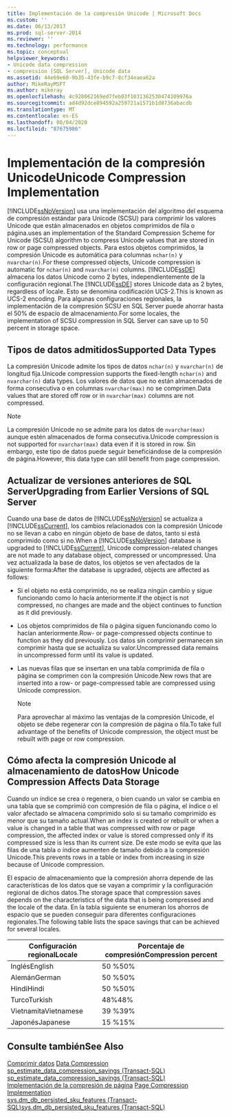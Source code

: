 ```yaml
---
title: Implementación de la compresión Unicode | Microsoft Docs
ms.custom: ''
ms.date: 06/13/2017
ms.prod: sql-server-2014
ms.reviewer: ''
ms.technology: performance
ms.topic: conceptual
helpviewer_keywords:
- Unicode data compression
- compression [SQL Server], Unicode data
ms.assetid: 44e69e60-9b35-43fe-b9c7-8cf34eaea62a
author: MikeRayMSFT
ms.author: mikeray
ms.openlocfilehash: 4c928062169ed7feb03f1031362530474109976a
ms.sourcegitcommit: ad4d92dce894592a259721a1571b1d8736abacdb
ms.translationtype: MT
ms.contentlocale: es-ES
ms.lasthandoff: 08/04/2020
ms.locfileid: "87675986"
---
```

# <a name="unicode-compression-implementation"></a><span data-ttu-id="49022-102">Implementación de la compresión Unicode</span><span class="sxs-lookup"><span data-stu-id="49022-102">Unicode Compression Implementation</span></span>
  [!INCLUDE[ssNoVersion](../../includes/ssnoversion-md.md)] <span data-ttu-id="49022-103">usa una implementación del algoritmo del esquema de compresión estándar para Unicode (SCSU) para comprimir los valores Unicode que están almacenados en objetos comprimidos de fila o página.</span><span class="sxs-lookup"><span data-stu-id="49022-103">uses an implementation of the Standard Compression Scheme for Unicode (SCSU) algorithm to compress Unicode values that are stored in row or page compressed objects.</span></span> <span data-ttu-id="49022-104">Para estos objetos comprimidos, la compresión Unicode es automática para columnas `nchar(n)` y `nvarchar(n)`.</span><span class="sxs-lookup"><span data-stu-id="49022-104">For these compressed objects, Unicode compression is automatic for `nchar(n)` and `nvarchar(n)` columns.</span></span> <span data-ttu-id="49022-105">[!INCLUDE[ssDE](../../includes/ssde-md.md)] almacena los datos Unicode como 2 bytes, independientemente de la configuración regional.</span><span class="sxs-lookup"><span data-stu-id="49022-105">The [!INCLUDE[ssDE](../../includes/ssde-md.md)] stores Unicode data as 2 bytes, regardless of locale.</span></span> <span data-ttu-id="49022-106">Esto se denomina codificación UCS-2.</span><span class="sxs-lookup"><span data-stu-id="49022-106">This is known as UCS-2 encoding.</span></span> <span data-ttu-id="49022-107">Para algunas configuraciones regionales, la implementación de la compresión SCSU en SQL Server puede ahorrar hasta el 50% de espacio de almacenamiento.</span><span class="sxs-lookup"><span data-stu-id="49022-107">For some locales, the implementation of SCSU compression in SQL Server can save up to 50 percent in storage space.</span></span>  
  
## <a name="supported-data-types"></a><span data-ttu-id="49022-108">Tipos de datos admitidos</span><span class="sxs-lookup"><span data-stu-id="49022-108">Supported Data Types</span></span>  
 <span data-ttu-id="49022-109">La compresión Unicode admite los tipos de datos `nchar(n)` y `nvarchar(n)` de longitud fija.</span><span class="sxs-lookup"><span data-stu-id="49022-109">Unicode compression supports the fixed-length `nchar(n)` and `nvarchar(n)` data types.</span></span> <span data-ttu-id="49022-110">Los valores de datos que no están almacenados de forma consecutiva o en columnas `nvarchar(max)` no se comprimen.</span><span class="sxs-lookup"><span data-stu-id="49022-110">Data values that are stored off row or in `nvarchar(max)` columns are not compressed.</span></span>  
  
> [!NOTE]  
>  <span data-ttu-id="49022-111">La compresión Unicode no se admite para los datos de `nvarchar(max)` aunque estén almacenados de forma consecutiva.</span><span class="sxs-lookup"><span data-stu-id="49022-111">Unicode compression is not supported for `nvarchar(max)` data even if it is stored in row.</span></span> <span data-ttu-id="49022-112">Sin embargo, este tipo de datos puede seguir beneficiándose de la compresión de página.</span><span class="sxs-lookup"><span data-stu-id="49022-112">However, this data type can still benefit from page compression.</span></span>  
  
## <a name="upgrading-from-earlier-versions-of-sql-server"></a><span data-ttu-id="49022-113">Actualizar de versiones anteriores de SQL Server</span><span class="sxs-lookup"><span data-stu-id="49022-113">Upgrading from Earlier Versions of SQL Server</span></span>  
 <span data-ttu-id="49022-114">Cuando una base de datos de [!INCLUDE[ssNoVersion](../../includes/ssnoversion-md.md)] se actualiza a [!INCLUDE[ssCurrent](../../includes/sscurrent-md.md)], los cambios relacionados con la compresión Unicode no se llevan a cabo en ningún objeto de base de datos, tanto si está comprimido como si no.</span><span class="sxs-lookup"><span data-stu-id="49022-114">When a [!INCLUDE[ssNoVersion](../../includes/ssnoversion-md.md)] database is upgraded to [!INCLUDE[ssCurrent](../../includes/sscurrent-md.md)], Unicode compression-related changes are not made to any database object, compressed or uncompressed.</span></span> <span data-ttu-id="49022-115">Una vez actualizada la base de datos, los objetos se ven afectados de la siguiente forma:</span><span class="sxs-lookup"><span data-stu-id="49022-115">After the database is upgraded, objects are affected as follows:</span></span>  
  
-   <span data-ttu-id="49022-116">Si el objeto no está comprimido, no se realiza ningún cambio y sigue funcionando como lo hacía anteriormente.</span><span class="sxs-lookup"><span data-stu-id="49022-116">If the object is not compressed, no changes are made and the object continues to function as it did previously.</span></span>  
  
-   <span data-ttu-id="49022-117">Los objetos comprimidos de fila o página siguen funcionando como lo hacían anteriormente.</span><span class="sxs-lookup"><span data-stu-id="49022-117">Row- or page-compressed objects continue to function as they did previously.</span></span> <span data-ttu-id="49022-118">Los datos sin comprimir permanecen sin comprimir hasta que se actualiza su valor.</span><span class="sxs-lookup"><span data-stu-id="49022-118">Uncompressed data remains in uncompressed form until its value is updated.</span></span>  
  
-   <span data-ttu-id="49022-119">Las nuevas filas que se insertan en una tabla comprimida de fila o página se comprimen con la compresión Unicode.</span><span class="sxs-lookup"><span data-stu-id="49022-119">New rows that are inserted into a row- or page-compressed table are compressed using Unicode compression.</span></span>  
  
    > [!NOTE]  
    >  <span data-ttu-id="49022-120">Para aprovechar al máximo las ventajas de la compresión Unicode, el objeto se debe regenerar con la compresión de página o fila.</span><span class="sxs-lookup"><span data-stu-id="49022-120">To take full advantage of the benefits of Unicode compression, the object must be rebuilt with page or row compression.</span></span>  
  
## <a name="how-unicode-compression-affects-data-storage"></a><span data-ttu-id="49022-121">Cómo afecta la compresión Unicode al almacenamiento de datos</span><span class="sxs-lookup"><span data-stu-id="49022-121">How Unicode Compression Affects Data Storage</span></span>  
 <span data-ttu-id="49022-122">Cuando un índice se crea o regenera, o bien cuando un valor se cambia en una tabla que se comprimió con compresión de fila o página, el índice o el valor afectado se almacena comprimido solo si su tamaño comprimido es menor que su tamaño actual.</span><span class="sxs-lookup"><span data-stu-id="49022-122">When an index is created or rebuilt or when a value is changed in a table that was compressed with row or page compression, the affected index or value is stored compressed only if its compressed size is less than its current size.</span></span> <span data-ttu-id="49022-123">De este modo se evita que las filas de una tabla o índice aumenten de tamaño debido a la compresión Unicode.</span><span class="sxs-lookup"><span data-stu-id="49022-123">This prevents rows in a table or index from increasing in size because of Unicode compression.</span></span>  
  
 <span data-ttu-id="49022-124">El espacio de almacenamiento que la compresión ahorra depende de las características de los datos que se vayan a comprimir y la configuración regional de dichos datos.</span><span class="sxs-lookup"><span data-stu-id="49022-124">The storage space that compression saves depends on the characteristics of the data that is being compressed and the locale of the data.</span></span> <span data-ttu-id="49022-125">En la tabla siguiente se enumeran los ahorros de espacio que se pueden conseguir para diferentes configuraciones regionales.</span><span class="sxs-lookup"><span data-stu-id="49022-125">The following table lists the space savings that can be achieved for several locales.</span></span>  
  
|<span data-ttu-id="49022-126">Configuración regional</span><span class="sxs-lookup"><span data-stu-id="49022-126">Locale</span></span>|<span data-ttu-id="49022-127">Porcentaje de compresión</span><span class="sxs-lookup"><span data-stu-id="49022-127">Compression percent</span></span>|  
|------------|-------------------------|  
|<span data-ttu-id="49022-128">Inglés</span><span class="sxs-lookup"><span data-stu-id="49022-128">English</span></span>|<span data-ttu-id="49022-129">50 %</span><span class="sxs-lookup"><span data-stu-id="49022-129">50%</span></span>|  
|<span data-ttu-id="49022-130">Alemán</span><span class="sxs-lookup"><span data-stu-id="49022-130">German</span></span>|<span data-ttu-id="49022-131">50 %</span><span class="sxs-lookup"><span data-stu-id="49022-131">50%</span></span>|  
|<span data-ttu-id="49022-132">Hindi</span><span class="sxs-lookup"><span data-stu-id="49022-132">Hindi</span></span>|<span data-ttu-id="49022-133">50 %</span><span class="sxs-lookup"><span data-stu-id="49022-133">50%</span></span>|  
|<span data-ttu-id="49022-134">Turco</span><span class="sxs-lookup"><span data-stu-id="49022-134">Turkish</span></span>|<span data-ttu-id="49022-135">48%</span><span class="sxs-lookup"><span data-stu-id="49022-135">48%</span></span>|  
|<span data-ttu-id="49022-136">Vietnamita</span><span class="sxs-lookup"><span data-stu-id="49022-136">Vietnamese</span></span>|<span data-ttu-id="49022-137">39 %</span><span class="sxs-lookup"><span data-stu-id="49022-137">39%</span></span>|  
|<span data-ttu-id="49022-138">Japonés</span><span class="sxs-lookup"><span data-stu-id="49022-138">Japanese</span></span>|<span data-ttu-id="49022-139">15 %</span><span class="sxs-lookup"><span data-stu-id="49022-139">15%</span></span>|  
  
## <a name="see-also"></a><span data-ttu-id="49022-140">Consulte también</span><span class="sxs-lookup"><span data-stu-id="49022-140">See Also</span></span>  
 <span data-ttu-id="49022-141">[Comprimir datos](data-compression.md) </span><span class="sxs-lookup"><span data-stu-id="49022-141">[Data Compression](data-compression.md) </span></span>  
 <span data-ttu-id="49022-142">[sp_estimate_data_compression_savings &#40;Transact-SQL&#41;](/sql/relational-databases/system-stored-procedures/sp-estimate-data-compression-savings-transact-sql) </span><span class="sxs-lookup"><span data-stu-id="49022-142">[sp_estimate_data_compression_savings &#40;Transact-SQL&#41;](/sql/relational-databases/system-stored-procedures/sp-estimate-data-compression-savings-transact-sql) </span></span>  
 <span data-ttu-id="49022-143">[Implementación de la compresión de página](page-compression-implementation.md) </span><span class="sxs-lookup"><span data-stu-id="49022-143">[Page Compression Implementation](page-compression-implementation.md) </span></span>  
 [<span data-ttu-id="49022-144">sys.dm_db_persisted_sku_features &#40;Transact-SQL&#41;</span><span class="sxs-lookup"><span data-stu-id="49022-144">sys.dm_db_persisted_sku_features &#40;Transact-SQL&#41;</span></span>](/sql/relational-databases/system-dynamic-management-views/sys-dm-db-persisted-sku-features-transact-sql)  
  
  
